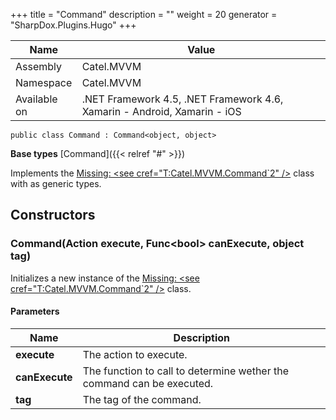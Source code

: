 

+++
title = "Command" 
description = ""
weight = 20
generator = "SharpDox.Plugins.Hugo"
+++

Name|Value
---|---
Assembly|Catel.MVVM
Namespace|Catel.MVVM
Available on|.NET Framework 4.5, .NET Framework 4.6, Xamarin - Android, Xamarin - iOS

```
public class Command : Command<object, object>
```

**Base types**
[Command]({{< relref "#" >}})

Implements the [Missing: &lt;see cref="T:Catel.MVVM.Command`2" /&gt;](#) class with as generic types.

## Constructors

### Command(Action execute, Func&lt;bool&gt; canExecute, object tag)

Initializes a new instance of the [Missing: &lt;see cref="T:Catel.MVVM.Command`2" /&gt;](#) class.

#### Parameters

Name|Description
---|---
**execute**|The action to execute.
**canExecute**|The function to call to determine wether the command can be executed.
**tag**|The tag of the command.

